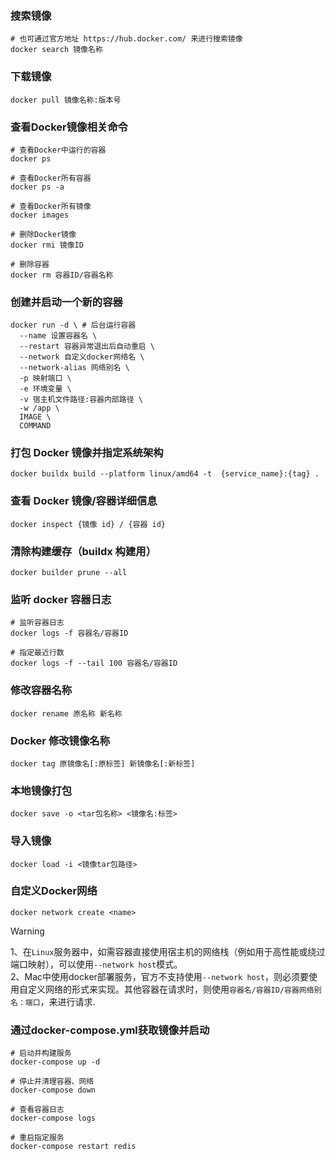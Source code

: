 ### 搜索镜像
```shell
# 也可通过官方地址 https://hub.docker.com/ 来进行搜索镜像
docker search 镜像名称
```

### 下载镜像
```shell
docker pull 镜像名称:版本号
```

### 查看Docker镜像相关命令
```shell
# 查看Docker中运行的容器
docker ps

# 查看Docker所有容器
docker ps -a

# 查看Docker所有镜像
docker images

# 删除Docker镜像
docker rmi 镜像ID

# 删除容器
docker rm 容器ID/容器名称
```

### 创建并启动一个新的容器
```shell
docker run -d \ # 后台运行容器
  --name 设置容器名 \
  --restart 容器异常退出后自动重启 \
  --network 自定义docker网络名 \
  --network-alias 网络别名 \
  -p 映射端口 \
  -e 环境变量 \
  -v 宿主机文件路径:容器内部路径 \
  -w /app \    
  IMAGE \
  COMMAND 
```

### 打包 Docker 镜像并指定系统架构
```shell
docker buildx build --platform linux/amd64 -t  {service_name}:{tag} .
```

### 查看 Docker 镜像/容器详细信息
```shell
docker inspect {镜像 id} / {容器 id}
```

### 清除构建缓存（buildx 构建用）
```shell
docker builder prune --all
```

### 监听 docker 容器日志
```shell
# 监听容器日志
docker logs -f 容器名/容器ID

# 指定最近行数
docker logs -f --tail 100 容器名/容器ID
```

### 修改容器名称
```shell
docker rename 原名称 新名称
```

### Docker 修改镜像名称
```shell
docker tag 原镜像名[:原标签] 新镜像名[:新标签]
```
### 本地镜像打包
```shell
docker save -o <tar包名称> <镜像名:标签>
```

### 导入镜像
```shell
docker load -i <镜像tar包路径>
```

### 自定义Docker网络
```shell
docker network create <name>
```
> [!Warning]
> 1、在`Linux`服务器中，如需容器直接使用宿主机的网络栈（例如用于高性能或绕过端口映射），可以使用`--network host`模式。\
> 2、Mac中使用docker部署服务，官方不支持使用`--network host`，则必须要使用自定义网络的形式来实现。其他容器在请求时，则使用`容器名/容器ID/容器网络别名：端口`，来进行请求.

### 通过docker-compose.yml获取镜像并启动
```shell
# 启动并构建服务
docker-compose up -d

# 停止并清理容器、网络
docker-compose down

# 查看容器日志
docker-compose logs

# 重启指定服务
docker-compose restart redis
```